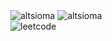 <div>
    <span><img src="https://github-readme-stats.vercel.app/api?username=altsioma&show_icons=true&locale=en&hide_title=true" alt="altsioma" /></span>
    <span><img src="https://github-readme-stats.vercel.app/api/top-langs?username=altsioma&show_icons=true&locale=en&layout=compact" alt="altsioma" /></span>
</div>
<div>
    <img src="https://leetcard.jacoblin.cool/altsioma" alt="leetcode"/>
</div>


<!--
**altsioma/altsioma** is a ✨ _special_ ✨ repository because its `README.md` (this file) appears on your GitHub profile.

Here are some ideas to get you started:

- 🔭 I’m currently working on ...
- 🌱 I’m currently learning ...
- 👯 I’m looking to collaborate on ...
- 🤔 I’m looking for help with ...
- 💬 Ask me about ...
- 📫 How to reach me: ...
- 😄 Pronouns: ...
- ⚡ Fun fact: ...
-->

